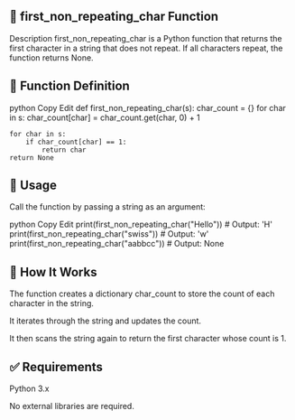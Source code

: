 ## 📌 first_non_repeating_char Function
Description
first_non_repeating_char is a Python function that returns the first character in a string that does not repeat. If all characters repeat, the function returns None.

## 🔧 Function Definition
python
Copy
Edit
def first_non_repeating_char(s):
    char_count = {}
    for char in s:
        char_count[char] = char_count.get(char, 0) + 1

    for char in s:
        if char_count[char] == 1:
            return char
    return None
## 🧪 Usage
Call the function by passing a string as an argument:

python
Copy
Edit
print(first_non_repeating_char("Hello"))  # Output: 'H'
print(first_non_repeating_char("swiss"))  # Output: 'w'
print(first_non_repeating_char("aabbcc")) # Output: None
## 📙 How It Works
The function creates a dictionary char_count to store the count of each character in the string.

It iterates through the string and updates the count.

It then scans the string again to return the first character whose count is 1.

## ✅ Requirements
Python 3.x

No external libraries are required.

